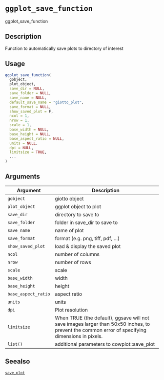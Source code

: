# `ggplot_save_function`

ggplot_save_function


## Description

Function to automatically save plots to directory of interest


## Usage

```r
ggplot_save_function(
  gobject,
  plot_object,
  save_dir = NULL,
  save_folder = NULL,
  save_name = NULL,
  default_save_name = "giotto_plot",
  save_format = NULL,
  show_saved_plot = F,
  ncol = 1,
  nrow = 1,
  scale = 1,
  base_width = NULL,
  base_height = NULL,
  base_aspect_ratio = NULL,
  units = NULL,
  dpi = NULL,
  limitsize = TRUE,
  ...
)
```


## Arguments

Argument      |Description
------------- |----------------
`gobject`     |     giotto object
`plot_object`     |     ggplot object to plot
`save_dir`     |     directory to save to
`save_folder`     |     folder in save_dir to save to
`save_name`     |     name of plot
`save_format`     |     format (e.g. png, tiff, pdf, ...)
`show_saved_plot`     |     load & display the saved plot
`ncol`     |     number of columns
`nrow`     |     number of rows
`scale`     |     scale
`base_width`     |     width
`base_height`     |     height
`base_aspect_ratio`     |     aspect ratio
`units`     |     units
`dpi`     |     Plot resolution
`limitsize`     |     When TRUE (the default), ggsave will not save images larger than 50x50 inches, to prevent the common error of specifying dimensions in pixels.
`list()`     |     additional parameters to cowplot::save_plot


## Seealso

[`save_plot`](#saveplot)


